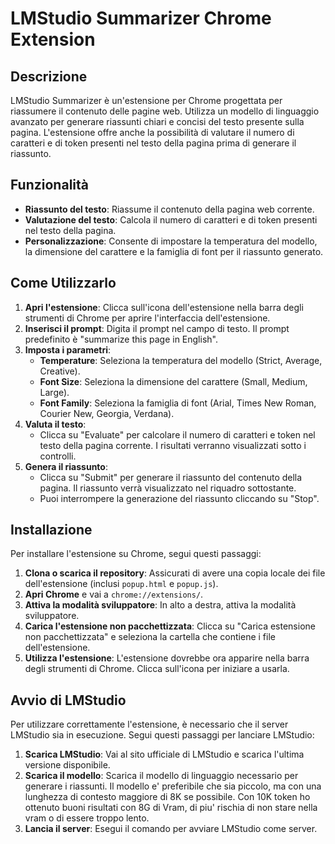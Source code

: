 # LMStudio Summarizer Chrome Extension

## Descrizione

LMStudio Summarizer è un'estensione per Chrome progettata per riassumere il contenuto delle pagine web. Utilizza un modello di linguaggio avanzato per generare riassunti chiari e concisi del testo presente sulla pagina. L'estensione offre anche la possibilità di valutare il numero di caratteri e di token presenti nel testo della pagina prima di generare il riassunto.

## Funzionalità

- **Riassunto del testo**: Riassume il contenuto della pagina web corrente.
- **Valutazione del testo**: Calcola il numero di caratteri e di token presenti nel testo della pagina.
- **Personalizzazione**: Consente di impostare la temperatura del modello, la dimensione del carattere e la famiglia di font per il riassunto generato.

## Come Utilizzarlo

1. **Apri l'estensione**: Clicca sull'icona dell'estensione nella barra degli strumenti di Chrome per aprire l'interfaccia dell'estensione.
2. **Inserisci il prompt**: Digita il prompt nel campo di testo. Il prompt predefinito è "summarize this page in English".
3. **Imposta i parametri**:
    - **Temperature**: Seleziona la temperatura del modello (Strict, Average, Creative).
    - **Font Size**: Seleziona la dimensione del carattere (Small, Medium, Large).
    - **Font Family**: Seleziona la famiglia di font (Arial, Times New Roman, Courier New, Georgia, Verdana).
4. **Valuta il testo**:
    - Clicca su "Evaluate" per calcolare il numero di caratteri e token nel testo della pagina corrente. I risultati verranno visualizzati sotto i controlli.
5. **Genera il riassunto**:
    - Clicca su "Submit" per generare il riassunto del contenuto della pagina. Il riassunto verrà visualizzato nel riquadro sottostante.
    - Puoi interrompere la generazione del riassunto cliccando su "Stop".

## Installazione

Per installare l'estensione su Chrome, segui questi passaggi:

1. **Clona o scarica il repository**: Assicurati di avere una copia locale dei file dell'estensione (inclusi `popup.html` e `popup.js`).
2. **Apri Chrome** e vai a `chrome://extensions/`.
3. **Attiva la modalità sviluppatore**: In alto a destra, attiva la modalità sviluppatore.
4. **Carica l'estensione non pacchettizzata**: Clicca su "Carica estensione non pacchettizzata" e seleziona la cartella che contiene i file dell'estensione.
5. **Utilizza l'estensione**: L'estensione dovrebbe ora apparire nella barra degli strumenti di Chrome. Clicca sull'icona per iniziare a usarla.

## Avvio di LMStudio

Per utilizzare correttamente l'estensione, è necessario che il server LMStudio sia in esecuzione. Segui questi passaggi per lanciare LMStudio:

1. **Scarica LMStudio**: Vai al sito ufficiale di LMStudio e scarica l'ultima versione disponibile.
2. **Scarica il modello**: Scarica il modello di linguaggio necessario per generare i riassunti. Il modello e' preferibile che sia piccolo, ma con una lunghezza di contesto maggiore di 8K se possibile. Con 10K token ho ottenuto buoni risultati con 8G di Vram, di piu' rischia di non stare nella vram o di essere troppo lento.
4. **Lancia il server**: Esegui il comando per avviare LMStudio come server.
   
